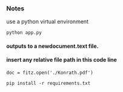 ### Notes
use a python virtual environment
```
python app.py
```
#### outputs to a newdocument.text file.

#### insert any relative file path in this code line

```
doc = fitz.open('./Konrath.pdf')
```
```
pip install -r requirements.txt
```
